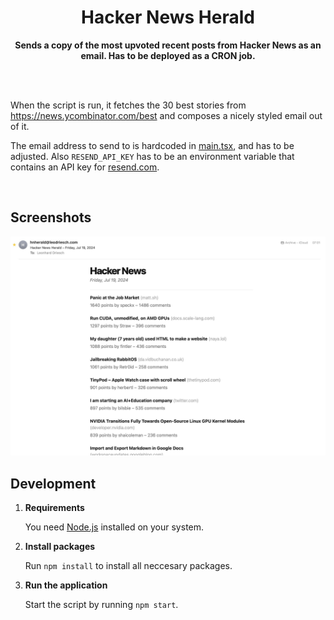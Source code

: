 <h1 align="center">Hacker News Herald</h1>

<p align="center">
    <strong>Sends a copy of the most upvoted recent posts from Hacker News as an email. Has to be deployed as a CRON job.</strong>
</p>

<br><br>

When the script is run, it fetches the 30 best stories from https://news.ycombinator.com/best and composes a nicely styled email out of it.

The email address to send to is hardcoded in [main.tsx](https://github.com/leodr/hacker-news-herald/blob/main/main.tsx), and has to be adjusted. Also `RESEND_API_KEY` has to be an environment variable that contains an API key for [resend.com](https://resend.com/).

<br>

## Screenshots

![Screenshot of an example email](screenshot.jpg)

## Development

1. **Requirements**

   You need [Node.js](https://nodejs.org/en/) installed on your system.

2. **Install packages**

   Run `npm install` to install all neccesary packages.

3. **Run the application**

   Start the script by running `npm start`.
